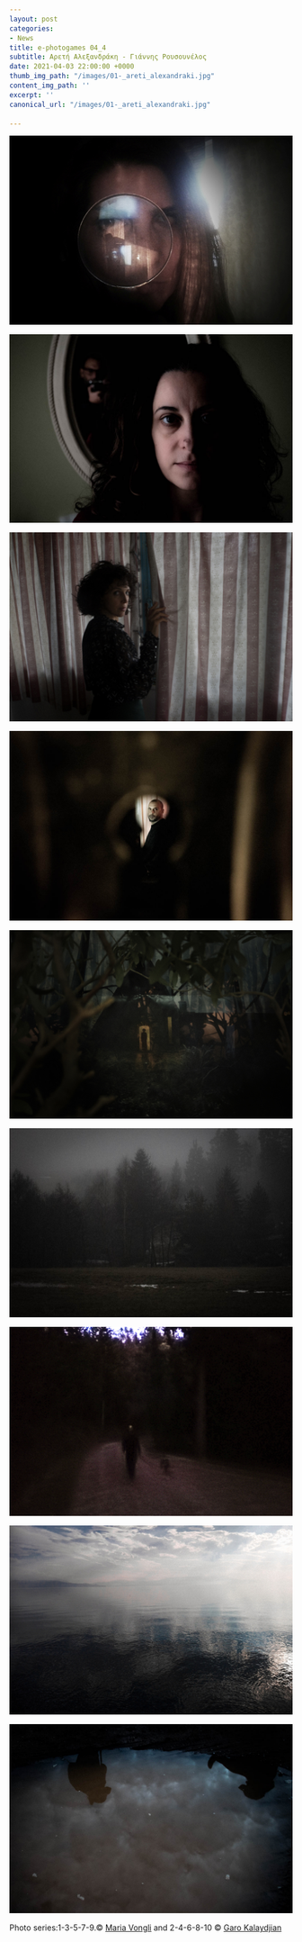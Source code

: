 ```yaml
---
layout: post
categories:
- News
title: e-photogames 04_4
subtitle: Αρετή Αλεξανδράκη - Γιάννης Ρουσουνέλος
date: 2021-04-03 22:00:00 +0000
thumb_img_path: "/images/01-_areti_alexandraki.jpg"
content_img_path: ''
excerpt: ''
canonical_url: "/images/01-_areti_alexandraki.jpg"

---
```

![](/images/01-_areti_alexandraki.jpg)

![](/images/02_yannis_rousounelos.jpg)

![](/images/03-_areti_alexandraki.jpg)

![](/images/04_yannis_rousounelos.jpg)

![](/images/05-_areti_alexandraki.jpg)

![](/images/06_yannis_rousounelos.jpg)

![](/images/07-areti_alexandraki.jpg)

![](/images/09-areti_alexandraki.jpg)

![](/images/10_yannis_rousounelos.jpg)

Photo series:1-3-5-7-9.© <a href="https://www.facebook.com/maria.vongli" target="blank"> Maria Vongli</a>  and  2-4-6-8-10  © <a href="https://www.facebook.com/gargaro65" target="blank"> Garo Kalaydjian</a>